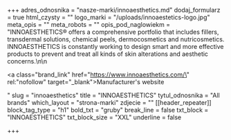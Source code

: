 +++
adres_odnosnika = "nasze-marki/innoaesthetics.md"
dodaj_formularz = true
html_czysty = ""
logo_marki = "/uploads/innoaestetics-logo.jpg"
meta_opis = ""
meta_robots = ""
opis_pod_naglowiekm = "INNOAESTHETICS® offers a comprehensive portfolio that includes fillers, transdermal solutions, chemical peels, dermocosmetics and nutricosmetics. INNOAESTHETICS is constantly working to design smart and more effective products to prevent and treat all kinds of skin alterations and aesthetic concerns.\n\n    <p><a class=\"brand_link\" href=\"https://www.innoaesthetics.com/\" rel:\"nofollow\" target=\"_blank\">Manufacturer's website</a></p>"
slug = "innoaesthetics"
title = "INNOAESTHETICS"
tytul_odnosnika = "All brands"
which_layout = "strona-marki"
zdjecie = ""
[[header_repeater]]
block_tag_type = "h1"
bold_txt = "gruby"
break_line = false
txt_block = "INNOAESTHETICS"
txt_block_size = "XXL"
underline = false

+++
